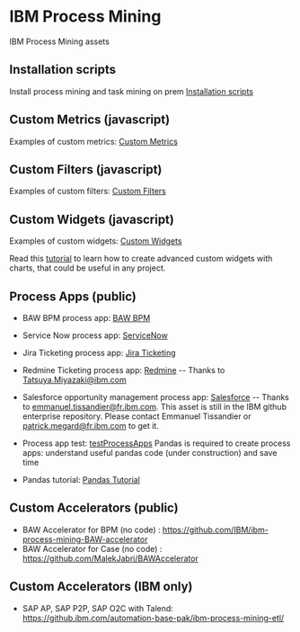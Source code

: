 # IBM Process Mining
IBM Process Mining assets

## Installation scripts
Install process mining and task mining on prem [Installation scripts](./Installation_on_prem/README.md)
## Custom Metrics (javascript)
Examples of custom metrics: [Custom Metrics](./Custom%20Metrics/)
## Custom Filters (javascript)
Examples of custom filters:  [Custom Filters](./Custom%20Filters/)
## Custom Widgets (javascript)
Examples of custom widgets:  [Custom Widgets](./Custom%20Widgets/)

Read this [tutorial](./Custom%20Widgets/dimension_linechart/README.md) to learn how to create advanced custom widgets with charts, that could be useful in any project.

## Process Apps (public)
- BAW BPM process app: [BAW BPM](./Process%20Apps/BAW%20BPM)
- Service Now process app: [ServiceNow](./Process%20Apps/IT_Ticketing_ServiceNow)
- Jira Ticketing process app: [Jira Ticketing](./Process%20Apps/Jira_ticketing)
- Redmine Ticketing process app: [Redmine](https://github.com/IBM/japan-technology/tree/main/usecases/process-mining/ProcessApps/Redmine_ticketing) -- Thanks to Tatsuya.Miyazaki@ibm.com
- Salesforce opportunity management process app: [Salesforce](https://github.ibm.com/automation-base-pak/pm-process-apps/tree/main/salesforce-opportunity-management) -- Thanks to emmanuel.tissandier@fr.ibm.com. This asset is still in the IBM github enterprise repository. Please contact Emmanuel Tissandier or patrick.megard@fr.ibm.com to get it.

- Process app test: [testProcessApps](./Process%20Apps/testProcessApps)
Pandas is required to create process apps: understand useful pandas code (under construction) and save time
- Pandas tutorial: [Pandas Tutorial](./Process%20Apps/Pandas%20Tuto/pandas_basics_process_apps.ipynb)

## Custom Accelerators (public)
- BAW Accelerator for BPM (no code) : https://github.com/IBM/ibm-process-mining-BAW-accelerator
- BAW Accelerator for Case (no code) : https://github.com/MalekJabri/BAWAccelerator

## Custom Accelerators (IBM only)
- SAP AP, SAP P2P, SAP O2C with Talend: https://github.ibm.com/automation-base-pak/ibm-process-mining-etl/